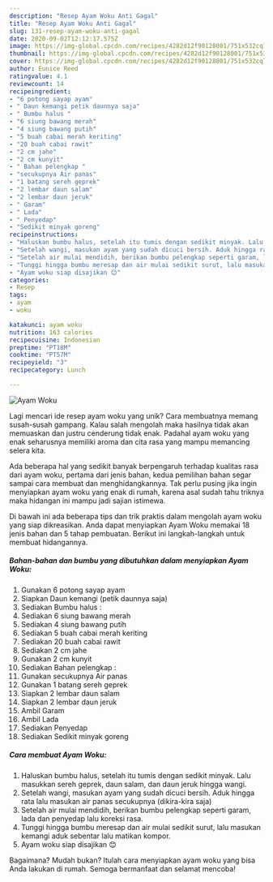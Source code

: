 ```yaml
---
description: "Resep Ayam Woku Anti Gagal"
title: "Resep Ayam Woku Anti Gagal"
slug: 131-resep-ayam-woku-anti-gagal
date: 2020-09-02T12:12:17.575Z
image: https://img-global.cpcdn.com/recipes/4282d12f90128001/751x532cq70/ayam-woku-foto-resep-utama.jpg
thumbnail: https://img-global.cpcdn.com/recipes/4282d12f90128001/751x532cq70/ayam-woku-foto-resep-utama.jpg
cover: https://img-global.cpcdn.com/recipes/4282d12f90128001/751x532cq70/ayam-woku-foto-resep-utama.jpg
author: Eunice Reed
ratingvalue: 4.1
reviewcount: 14
recipeingredient:
- "6 potong sayap ayam"
- " Daun kemangi petik daunnya saja"
- " Bumbu halus "
- "6 siung bawang merah"
- "4 siung bawang putih"
- "5 buah cabai merah keriting"
- "20 buah cabai rawit"
- "2 cm jahe"
- "2 cm kunyit"
- " Bahan pelengkap "
- "secukupnya Air panas"
- "1 batang sereh geprek"
- "2 lembar daun salam"
- "2 lembar daun jeruk"
- " Garam"
- " Lada"
- " Penyedap"
- "Sedikit minyak goreng"
recipeinstructions:
- "Haluskan bumbu halus, setelah itu tumis dengan sedikit minyak. Lalu masukkan sereh geprek, daun salam, dan daun jeruk hingga wangi."
- "Setelah wangi, masukan ayam yang sudah dicuci bersih. Aduk hingga rata lalu masukan air panas secukupnya (dikira-kira saja)"
- "Setelah air mulai mendidih, berikan bumbu pelengkap seperti garam, lada dan penyedap lalu koreksi rasa."
- "Tunggi hingga bumbu meresap dan air mulai sedikit surut, lalu masukan kemangi aduk sebentar lalu matikan kompor."
- "Ayam woku siap disajikan 😊"
categories:
- Resep
tags:
- ayam
- woku

katakunci: ayam woku 
nutrition: 163 calories
recipecuisine: Indonesian
preptime: "PT18M"
cooktime: "PT57M"
recipeyield: "3"
recipecategory: Lunch

---
```



![Ayam Woku](https://img-global.cpcdn.com/recipes/4282d12f90128001/751x532cq70/ayam-woku-foto-resep-utama.jpg)

Lagi mencari ide resep ayam woku yang unik? Cara membuatnya memang susah-susah gampang. Kalau salah mengolah maka hasilnya tidak akan memuaskan dan justru cenderung tidak enak. Padahal ayam woku yang enak seharusnya memiliki aroma dan cita rasa yang mampu memancing selera kita.



Ada beberapa hal yang sedikit banyak berpengaruh terhadap kualitas rasa dari ayam woku, pertama dari jenis bahan, kedua pemilihan bahan segar sampai cara membuat dan menghidangkannya. Tak perlu pusing jika ingin menyiapkan ayam woku yang enak di rumah, karena asal sudah tahu triknya maka hidangan ini mampu jadi sajian istimewa.


Di bawah ini ada beberapa tips dan trik praktis dalam mengolah ayam woku yang siap dikreasikan. Anda dapat menyiapkan Ayam Woku memakai 18 jenis bahan dan 5 tahap pembuatan. Berikut ini langkah-langkah untuk membuat hidangannya.

<!--inarticleads1-->

##### Bahan-bahan dan bumbu yang dibutuhkan dalam menyiapkan Ayam Woku:

1. Gunakan 6 potong sayap ayam
1. Siapkan  Daun kemangi (petik daunnya saja)
1. Sediakan  Bumbu halus :
1. Sediakan 6 siung bawang merah
1. Sediakan 4 siung bawang putih
1. Sediakan 5 buah cabai merah keriting
1. Sediakan 20 buah cabai rawit
1. Sediakan 2 cm jahe
1. Gunakan 2 cm kunyit
1. Sediakan  Bahan pelengkap :
1. Gunakan secukupnya Air panas
1. Gunakan 1 batang sereh geprek
1. Siapkan 2 lembar daun salam
1. Siapkan 2 lembar daun jeruk
1. Ambil  Garam
1. Ambil  Lada
1. Sediakan  Penyedap
1. Sediakan Sedikit minyak goreng




<!--inarticleads2-->

##### Cara membuat Ayam Woku:

1. Haluskan bumbu halus, setelah itu tumis dengan sedikit minyak. Lalu masukkan sereh geprek, daun salam, dan daun jeruk hingga wangi.
1. Setelah wangi, masukan ayam yang sudah dicuci bersih. Aduk hingga rata lalu masukan air panas secukupnya (dikira-kira saja)
1. Setelah air mulai mendidih, berikan bumbu pelengkap seperti garam, lada dan penyedap lalu koreksi rasa.
1. Tunggi hingga bumbu meresap dan air mulai sedikit surut, lalu masukan kemangi aduk sebentar lalu matikan kompor.
1. Ayam woku siap disajikan 😊




Bagaimana? Mudah bukan? Itulah cara menyiapkan ayam woku yang bisa Anda lakukan di rumah. Semoga bermanfaat dan selamat mencoba!
